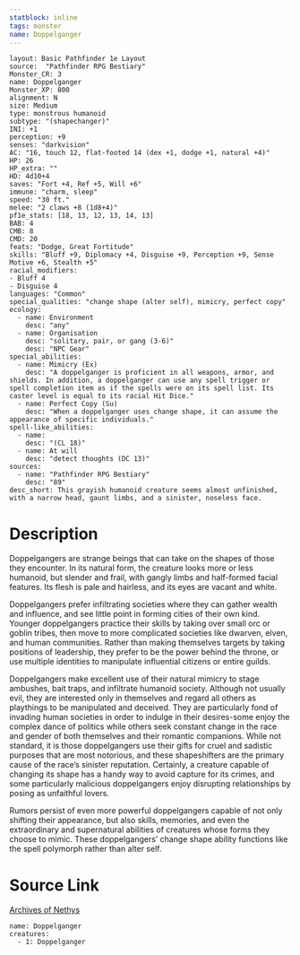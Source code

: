 ```yaml
---
statblock: inline
tags: monster
name: Doppelganger
---
```

```statblock
layout: Basic Pathfinder 1e Layout
source:  "Pathfinder RPG Bestiary"
Monster_CR: 3
name: Doppelganger
Monster_XP: 800
alignment: N
size: Medium
type: monstrous humanoid
subtype: "(shapechanger)"
INI: +1
perception: +9
senses: "darkvision"
AC: "16, touch 12, flat-footed 14 (dex +1, dodge +1, natural +4)"
HP: 26
HP_extra: ""
HD: 4d10+4
saves: "Fort +4, Ref +5, Will +6"
immune: "charm, sleep"
speed: "30 ft."
melee: "2 claws +8 (1d8+4)"
pf1e_stats: [18, 13, 12, 13, 14, 13]
BAB: 4
CMB: 8
CMD: 20
feats: "Dodge, Great Fortitude"
skills: "Bluff +9, Diplomacy +4, Disguise +9, Perception +9, Sense Motive +6, Stealth +5"
racial_modifiers:
- Bluff 4
- Disguise 4
languages: "Common"
special_qualities: "change shape (alter self), mimicry, perfect copy"
ecology:
  - name: Environment
    desc: "any"
  - name: Organisation
    desc: "solitary, pair, or gang (3-6)"
    desc: "NPC Gear"
special_abilities:
  - name: Mimicry (Ex)
    desc: "A doppelganger is proficient in all weapons, armor, and shields. In addition, a doppelganger can use any spell trigger or spell completion item as if the spells were on its spell list. Its caster level is equal to its racial Hit Dice."
  - name: Perfect Copy (Su)
    desc: "When a doppelganger uses change shape, it can assume the appearance of specific individuals."
spell-like_abilities:
  - name:
    desc: "(CL 18)"
  - name: At will
    desc: "detect thoughts (DC 13)"
sources:
  - name: "Pathfinder RPG Bestiary"
    desc: "89"
desc_short: This grayish humanoid creature seems almost unfinished, with a narrow head, gaunt limbs, and a sinister, noseless face.
```
# Description
Doppelgangers are strange beings that can take on the shapes of those they encounter. In its natural form, the creature looks more or less humanoid, but slender and frail, with gangly limbs and half-formed facial features. Its flesh is pale and hairless, and its eyes are vacant and white.

Doppelgangers prefer infiltrating societies where they can gather wealth and influence, and see little point in forming cities of their own kind. Younger doppelgangers practice their skills by taking over small orc or goblin tribes, then move to more complicated societies like dwarven, elven, and human communities. Rather than making themselves targets by taking positions of leadership, they prefer to be the power behind the throne, or use multiple identities to manipulate influential citizens or entire guilds.

Doppelgangers make excellent use of their natural mimicry to stage ambushes, bait traps, and infiltrate humanoid society. Although not usually evil, they are interested only in themselves and regard all others as playthings to be manipulated and deceived. They are particularly fond of invading human societies in order to indulge in their desires-some enjoy the complex dance of politics while others seek constant change in the race and gender of both themselves and their romantic companions. While not standard, it is those doppelgangers use their gifts for cruel and sadistic purposes that are most notorious, and these shapeshifters are the primary cause of the race’s sinister reputation. Certainly, a creature capable of changing its shape has a handy way to avoid capture for its crimes, and some particularly malicious doppelgangers enjoy disrupting relationships by posing as unfaithful lovers.

Rumors persist of even more powerful doppelgangers capable of not only shifting their appearance, but also skills, memories, and even the extraordinary and supernatural abilities of creatures whose forms they choose to mimic. These doppelgangers’ change shape ability functions like the spell polymorph rather than alter self.
# Source Link
[Archives of Nethys](https://aonprd.com/MonsterDisplay.aspx?ItemName=Doppelganger)
```encounter-table
name: Doppelganger
creatures:
  - 1: Doppelganger
```

